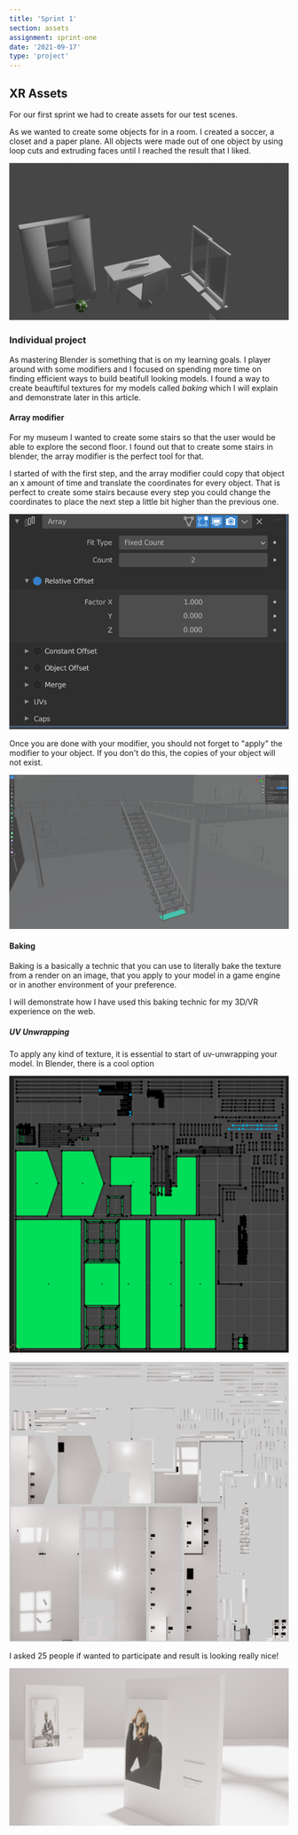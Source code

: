 ```yaml
---
title: 'Sprint 1'
section: assets
assignment: sprint-one
date: '2021-09-17'
type: 'project'
---
```


<h2>XR Assets</h2>

<p>For our first sprint we had to create assets for our test scenes.</p>

<p>As we wanted to create some objects for in a room. I created a soccer, a closet and a paper plane. All objects were made out of one object by using loop cuts and extruding faces until I reached the result that I liked.</p>

![Blender](../../utils/assets/blender-assets-sprint1.png)

<h3>Individual project</h3>
<p>
As mastering Blender is something that is on my learning goals. I player around with some modifiers and I focused on spending more time on finding efficient ways to build beatifull looking models. 
I found a way to create beauftiful textures for my models called <em>baking</em> which I will explain and demonstrate later in this article.
</p>

<h4>Array modifier</h4>
<p>For my museum I wanted to create some stairs so that the user would be able to explore the second floor. I found out that to create some stairs in blender, the array modifier is the perfect tool for that.</p>

<p>I started of with the first step, and the array modifier could copy that object an x amount of time and translate the coordinates for every object. That is perfect to create some stairs because every step you could change the coordinates to place the next step a little bit higher than the previous one.</p>

![Blender](../../utils/assets/array-modifier-menu.png)

<p>Once you are done with your modifier, you should not forget to "apply" the modifier to your object. If you don't do this, the copies of your object will not exist.</p>

![Blender](../../utils/assets/array-modifier.png)

<h4>Baking</h4>
<p>Baking is a basically a technic that you can use to literally bake the texture from a render on an image, that you apply to your model in a game engine or in another environment of your preference.</p>
<p>I will demonstrate how I have used this baking technic for my 3D/VR experience on the web.</p>

<h5>UV Unwrapping</h5>
<p>To apply any kind of texture, it is essential to start of uv-unwrapping your model. In Blender, there is a cool option</p>

![Blender](../../utils/assets/uv-unwrap.png)

![Blender](../../utils/assets/map.jpg)

<p>I asked 25 people if wanted to participate and result is looking really nice!</p>

![Blender](../../utils/assets/render7.png)
